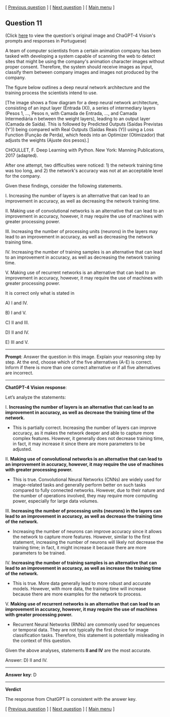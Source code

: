 \[ [Previous question](q10-eng.md) \] \[ [Next question](q12-eng.md) \] \[ [Main menu](/README.md) \]

## Question 11 ##

(Click [here](q11-por.md) to view the question's original image and ChaGPT-4 Vision's prompts and responses in Portuguese)

A team of computer scientists from a certain animation company has been tasked with developing a system capable of scanning the web to detect sites that might be using the company's animation character images without proper consent. Therefore, the system should receive images as input, classify them between company images and images not produced by the company.

The figure below outlines a deep neural network architecture and the training process the scientists intend to use.

\[The image shows a flow diagram for a deep neural network architecture, consisting of an input layer (Entrada (X)), a series of intermediary layers (Pesos 1, ..., Pesos n, with Camada de Entrada, ..., and Camada Intermediária n between the weight layers), leading to an output layer (Camada de Saída). This is followed by Predicted Outputs (Saídas Previstas (Y')) being compared with Real Outputs (Saídas Reais (Y)) using a Loss Function (Função de Perda), which feeds into an Optimizer (Otimizador) that adjusts the weights (Ajuste dos pesos).\]

CHOULLET, F. Deep Learning with Python. New York: Manning Publications, 2017 (adapted).

After one attempt, two difficulties were noticed: 1) the network training time was too long, and 2) the network's accuracy was not at an acceptable level for the company.

Given these findings, consider the following statements.

I.    Increasing the number of layers is an alternative that can lead to an improvement in accuracy, as well as decreasing the network training time.

II.   Making use of convolutional networks is an alternative that can lead to an improvement in accuracy, however, it may require the use of machines with greater processing power.

III.  Increasing the number of processing units (neurons) in the layers may lead to an improvement in accuracy, as well as decreasing the network training time.

IV.   Increasing the number of training samples is an alternative that can lead to an improvement in accuracy, as well as decreasing the network training time.

V.    Making use of recurrent networks is an alternative that can lead to an improvement in accuracy, however, it may require the use of machines with greater processing power.

It is correct only what is stated in

A) I and IV.

B) I and V.

C) II and III.

D) II and IV.

E) III and V.

---

**Prompt**: Answer the question in this image. Explain your reasoning step by step. At the end, choose which of the five alternatives (A-E) is correct. Inform if there is more than one correct alternative or if all five alternatives are incorrect.

---

**ChatGPT-4 Vision response**:

Let’s analyze the statements:

I. **Increasing the number of layers is an alternative that can lead to an improvement in accuracy, as well as decrease the training time of the network.**
   - This is partially correct. Increasing the number of layers can improve accuracy, as it makes the network deeper and able to capture more complex features. However, it generally does not decrease training time, in fact, it may increase it since there are more parameters to be adjusted.

II. **Making use of convolutional networks is an alternative that can lead to an improvement in accuracy, however, it may require the use of machines with greater processing power.**
   - This is true. Convolutional Neural Networks (CNNs) are widely used for image-related tasks and generally perform better on such tasks compared to fully connected networks. However, due to their nature and the number of operations involved, they may require more computing power, especially for large data volumes.

III. **Increasing the number of processing units (neurons) in the layers can lead to an improvement in accuracy, as well as decrease the training time of the network.**
   - Increasing the number of neurons can improve accuracy since it allows the network to capture more features. However, similar to the first statement, increasing the number of neurons will likely not decrease the training time; in fact, it might increase it because there are more parameters to be trained.

IV. **Increasing the number of training samples is an alternative that can lead to an improvement in accuracy, as well as increase the training time of the network.**
   - This is true. More data generally lead to more robust and accurate models. However, with more data, the training time will increase because there are more examples for the network to process.

V. **Making use of recurrent networks is an alternative that can lead to an improvement in accuracy, however, it may require the use of machines with greater processing power.**
   - Recurrent Neural Networks (RNNs) are commonly used for sequences or temporal data. They are not typically the first choice for image classification tasks. Therefore, this statement is potentially misleading in the context of this question.

Given the above analyses, statements **II and IV** are the most accurate.

Answer: D) II and IV.

---

**Answer key**: D

---

**Verdict**

The response from ChatGPT is consistent with the answer key.


\[ [Previous question](q10-eng.md) \] \[ [Next question](q12-eng.md) \] \[ [Main menu](/README.md) \]
